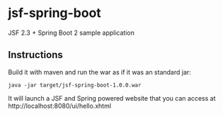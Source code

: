 # jsf-spring-boot
JSF 2.3 + Spring Boot 2 sample application

## Instructions
Build it with maven and run the war as if it was an standard jar:

`java -jar target/jsf-spring-boot-1.0.0.war`

It will launch a JSF and Spring powered website that you can access at http://localhost:8080/ui/hello.xhtml

